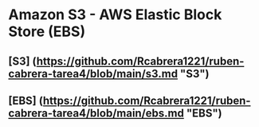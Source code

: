# Amazon S3 - AWS Elastic Block Store (EBS)

## [S3] (https://github.com/Rcabrera1221/ruben-cabrera-tarea4/blob/main/s3.md "S3") 
## [EBS] (https://github.com/Rcabrera1221/ruben-cabrera-tarea4/blob/main/ebs.md "EBS") 
